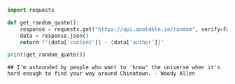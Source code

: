 ``` python
import requests

def get_random_quote():
    response = requests.get("https://api.quotable.io/random", verify=False)
    data = response.json()
    return f"{data['content']} - {data['author']}"

print(get_random_quote())
```

    ## I'm astounded by people who want to 'know' the universe when it's hard enough to find your way around Chinatown. - Woody Allen
